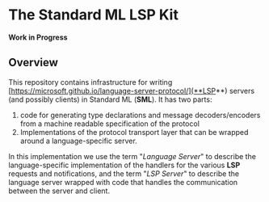 # The Standard ML LSP Kit

**Work in Progress**

## Overview

This repository contains infrastructure for writing [https://microsoft.github.io/language-server-protocol/](**LSP**)
servers (and possibly clients) in Standard ML (**SML**).  It has two parts:
1. code for generating type declarations and message decoders/encoders from a machine readable specification of the protocol
2. Implementations of the protocol transport layer that can be wrapped around a language-specific server.

In this implementation we use the term "*Language Server*" to describe the language-specific implementation of
the handlers for the various **LSP** requests and notifications, and the term "*LSP Server*" to describe the
language server wrapped with code that handles the communication between the server and client.
